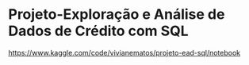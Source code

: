 # Projeto-Exploração e Análise de Dados de Crédito com SQL

https://www.kaggle.com/code/vivianematos/projeto-ead-sql/notebook
